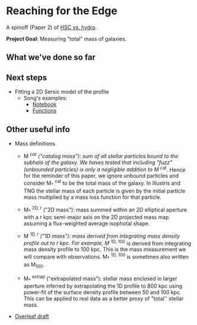 # Reaching for the Edge
A spinoff (Paper 2) of [HSC vs. hydro](https://github.com/f-ardila/HSC_vs_hydro).

**Project Goal**: Measuring "total" mass of galaxies.


## What we've done so far

## Next steps 
- Fitting a 2D Sersic model of the profile
   - Song's examples:
      - [Notebook](https://github.com/dr-guangtou/hsc_massive/blob/master/notebooks/simulation/tng_imfit_test.ipynb)
      - [Functions](https://github.com/dr-guangtou/hsc_massive/blob/master/notebooks/simulation/fit_tng.py)


## Other useful info

- Mass definitions

   - M<sub>*</sub> <sup>cat</sup> ("catalog mass"): sum of all stellar particles bound to the subhalo of the galaxy. We haves tested that including "fuzz" (unbounded particles) is only a negligible addition to M<sub>*</sub> <sup>cat</sup>. Hence for the reminder of this paper, we ignore unbound particles and consider M<sub>*</sub> <sup>cat</sup> to be the total mass of the galaxy. In Illustris and TNG the stellar mass of each particle is given by the initial particle mass multiplied by a mass loss function for that particle.

   - M<sub>*</sub> <sup>2D, r</sup> ("2D mass"): mass summed within an 2D elliptical aperture with a _r_ kpc semi-major axis on the 2D projected mass map assuming  a flux-weighted average isophotal shape.

   - M<sub>*</sub> <sup>1D, r</sup> ("1D mass"): mass derived from integrating mass density profile out to _r_ kpc. For example, M<sub>*</sub> <sup>1D, 100</sup> is derived from integrating mass density profile to 100 kpc. This is the mass measurement we will compare with observations. M<sub>*</sub> <sup>1D, 100</sup> is sometimes also written as M<sub>100</sub>.

   - M<sub>*</sub> <sup>extrap</sup> ("extrapolated mass"): stellar mass enclosed in larger aperture inferred by extrapolating the 1D profile to 800 kpc using power-fit of the surface density profile between 50 and 100 kpc. This can be applied to real data as a better proxy of "total'' stellar mass.


- [Overleaf draft](https://www.overleaf.com/project/5d126793ff8aa833ffaec43e)
